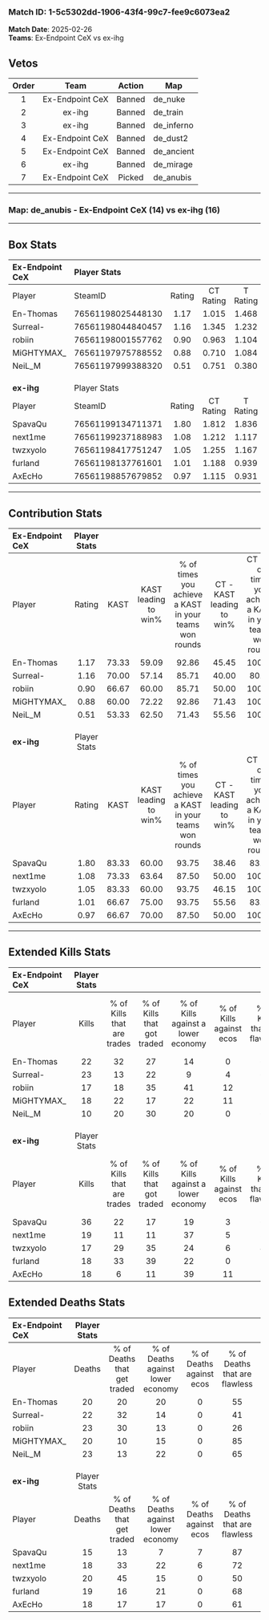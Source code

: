 ### Match ID: 1-5c5302dd-1906-43f4-99c7-fee9c6073ea2  
**Match Date**: 2025-02-26  
**Teams**: Ex-Endpoint CeX vs ex-ihg  

## Vetos  

| Order | Team | Action | Map |
| :---: | :--: | :----: | --- |
| 1 | Ex-Endpoint CeX | Banned | de_nuke |
| 2 | ex-ihg | Banned | de_train |
| 3 | ex-ihg | Banned | de_inferno |
| 4 | Ex-Endpoint CeX | Banned | de_dust2 |
| 5 | Ex-Endpoint CeX | Banned | de_ancient |
| 6 | ex-ihg | Banned | de_mirage |
| 7 | Ex-Endpoint CeX | Picked | de_anubis |

---  

### **Map**: de_anubis - Ex-Endpoint CeX (14) vs ex-ihg (16)  
---  

## Box Stats  

| **Ex-Endpoint CeX** | Player Stats      |        |           |          |       |       |       |         |        |      |     |
| :- | :- | :-: | :-: | :-: | :-: | :-: | :-: | :-: | :-: | :-: | :-: |
| Player              | SteamID           | Rating | CT Rating | T Rating | KAST  |  ADR  | Kills | Assists | Deaths | K/D  | HS% |
| En-Thomas           | 76561198025448130 |  1.17  |   1.015   |  1.468   | 73.33 | 86.5  |  22   |    5    |   20   | 1.10 | 50  |
| Surreal-            | 76561198044840457 |  1.16  |   1.345   |  1.232   | 70.00 | 92.7  |  23   |    6    |   22   | 1.05 | 69  |
| robiin              | 76561198001557762 |  0.90  |   0.963   |  1.104   | 66.67 | 78.3  |  17   |    7    |   23   | 0.74 | 47  |
| MiGHTYMAX_          | 76561197975788552 |  0.88  |   0.710   |  1.084   | 60.00 | 64.2  |  18   |    3    |   20   | 0.90 | 55  |
| NeiL_M              | 76561197999388320 |  0.51  |   0.751   |  0.380   | 53.33 | 52.7  |  10   |    4    |   23   | 0.43 | 40  |
|                     |                   |        |           |          |       |       |       |         |        |      |     |
|                     |                   |        |           |          |       |       |       |         |        |      |     |
|                     |                   |        |           |          |       |       |       |         |        |      |     |
| **ex-ihg**          | Player Stats      |        |           |          |       |       |       |         |        |      |     |
| Player              | SteamID           | Rating | CT Rating | T Rating | KAST  |  ADR  | Kills | Assists | Deaths | K/D  | HS% |
| SpavaQu             | 76561199134711371 |  1.80  |   1.812   |  1.836   | 83.33 | 107.4 |  36   |    5    |   15   | 2.40 | 38  |
| next1me             | 76561199237188983 |  1.08  |   1.212   |  1.117   | 73.33 | 70.0  |  19   |    8    |   18   | 1.06 | 63  |
| twzxyolo            | 76561198417751247 |  1.05  |   1.255   |  1.167   | 83.33 | 70.5  |  17   |    6    |   20   | 0.85 | 35  |
| furland             | 76561198137761601 |  1.01  |   1.188   |  0.939   | 66.67 | 73.0  |  18   |   13    |   19   | 0.95 | 44  |
| AxEcHo              | 76561198857679852 |  0.97  |   1.115   |  0.931   | 66.67 | 65.9  |  18   |    3    |   18   | 1.00 | 61  |
---  

## Contribution Stats  

| **Ex-Endpoint CeX** | Player Stats |       |                      |                                                        |                           |                                                             |                          |                                                            |
| :- | :-: | :-: | :-: | :-: | :-: | :-: | :-: | :-: |
| Player              |    Rating    | KAST  | KAST leading to win% | % of times you achieve a KAST in your teams won rounds | CT - KAST leading to win% | CT - % of times you achieve a KAST in your teams won rounds | T - KAST leading to win% | T - % of times you achieve a KAST in your teams won rounds |
| En-Thomas           |     1.17     | 73.33 |        59.09         |                         92.86                          |           45.45           |                           100.00                            |          72.73           |                           88.89                            |
| Surreal-            |     1.16     | 70.00 |        57.14         |                         85.71                          |           40.00           |                            80.00                            |          72.73           |                           88.89                            |
| robiin              |     0.90     | 66.67 |        60.00         |                         85.71                          |           50.00           |                           100.00                            |          70.00           |                           77.78                            |
| MiGHTYMAX_          |     0.88     | 60.00 |        72.22         |                         92.86                          |           71.43           |                           100.00                            |          72.73           |                           88.89                            |
| NeiL_M              |     0.51     | 53.33 |        62.50         |                         71.43                          |           55.56           |                           100.00                            |          71.43           |                           55.56                            |
|                     |              |       |                      |                                                        |                           |                                                             |                          |                                                            |
|                     |              |       |                      |                                                        |                           |                                                             |                          |                                                            |
|                     |              |       |                      |                                                        |                           |                                                             |                          |                                                            |
| **ex-ihg**          | Player Stats |       |                      |                                                        |                           |                                                             |                          |                                                            |
| Player              |    Rating    | KAST  | KAST leading to win% | % of times you achieve a KAST in your teams won rounds | CT - KAST leading to win% | CT - % of times you achieve a KAST in your teams won rounds | T - KAST leading to win% | T - % of times you achieve a KAST in your teams won rounds |
| SpavaQu             |     1.80     | 83.33 |        60.00         |                         93.75                          |           38.46           |                            83.33                            |          83.33           |                           100.00                           |
| next1me             |     1.08     | 73.33 |        63.64         |                         87.50                          |           50.00           |                           100.00                            |          80.00           |                           80.00                            |
| twzxyolo            |     1.05     | 83.33 |        60.00         |                         93.75                          |           46.15           |                           100.00                            |          75.00           |                           90.00                            |
| furland             |     1.01     | 66.67 |        75.00         |                         93.75                          |           55.56           |                            83.33                            |          90.91           |                           100.00                           |
| AxEcHo              |     0.97     | 66.67 |        70.00         |                         87.50                          |           50.00           |                           100.00                            |          100.00          |                           80.00                            |
---  

## Extended Kills Stats  

| **Ex-Endpoint CeX** | Player Stats |                            |                            |                                    |                         |                              |                                 |                                       |                    |           |
| :- | :-: | :-: | :-: | :-: | :-: | :-: | :-: | :-: | :-: | :-: |
| Player              |    Kills     | % of Kills that are trades | % of Kills that got traded | % of Kills against a lower economy | % of Kills against ecos | % of Kills that are flawless | % of Kills that are close duels | % of Kills that are assisted by flash | Pistol Round Kills | AWP Kills |
| En-Thomas           |      22      |             32             |             27             |                 14                 |            0            |              64              |                9                |                   0                   |         3          |     0     |
| Surreal-            |      23      |             13             |             22             |                 9                  |            4            |              65              |                4                |                   4                   |         6          |     0     |
| robiin              |      17      |             18             |             35             |                 41                 |           12            |              59              |                0                |                   0                   |         0          |     0     |
| MiGHTYMAX_          |      18      |             22             |             17             |                 22                 |           11            |              72              |                6                |                   0                   |         1          |     4     |
| NeiL_M              |      10      |             20             |             30             |                 20                 |            0            |              60              |                0                |                  20                   |         0          |     0     |
|                     |              |                            |                            |                                    |                         |                              |                                 |                                       |                    |           |
|                     |              |                            |                            |                                    |                         |                              |                                 |                                       |                    |           |
|                     |              |                            |                            |                                    |                         |                              |                                 |                                       |                    |           |
| **ex-ihg**          | Player Stats |                            |                            |                                    |                         |                              |                                 |                                       |                    |           |
| Player              |    Kills     | % of Kills that are trades | % of Kills that got traded | % of Kills against a lower economy | % of Kills against ecos | % of Kills that are flawless | % of Kills that are close duels | % of Kills that are assisted by flash | Pistol Round Kills | AWP Kills |
| SpavaQu             |      36      |             22             |             17             |                 19                 |            3            |              64              |                3                |                   0                   |         1          |    18     |
| next1me             |      19      |             11             |             11             |                 37                 |            5            |              37              |               11                |                   0                   |         0          |     1     |
| twzxyolo            |      17      |             29             |             35             |                 24                 |            6            |              41              |                6                |                  12                   |         1          |     0     |
| furland             |      18      |             33             |             39             |                 22                 |            0            |              56              |               11                |                   0                   |         0          |     2     |
| AxEcHo              |      18      |             6              |             11             |                 39                 |           11            |              56              |               22                |                   6                   |         1          |     1     |
## Extended Deaths Stats  

| **Ex-Endpoint CeX** | Player Stats |                             |                                   |                          |                               |                            |                           |               |
| :- | :-: | :-: | :-: | :-: | :-: | :-: | :-: | :-: |
| Player              |    Deaths    | % of Deaths that get traded | % of Deaths against lower economy | % of Deaths against ecos | % of Deaths that are flawless | % of Deaths that are close | % of Deaths while blinded | Deaths to AWP |
| En-Thomas           |      20      |             20              |                20                 |            0             |              55               |             5              |             0             |       8       |
| Surreal-            |      22      |             32              |                14                 |            0             |              41               |             9              |             9             |       4       |
| robiin              |      23      |             30              |                13                 |            0             |              26               |             17             |             0             |       3       |
| MiGHTYMAX_          |      20      |             10              |                15                 |            0             |              85               |             5              |             0             |       3       |
| NeiL_M              |      23      |             13              |                22                 |            0             |              65               |             9              |             4             |       4       |
|                     |              |                             |                                   |                          |                               |                            |                           |               |
|                     |              |                             |                                   |                          |                               |                            |                           |               |
|                     |              |                             |                                   |                          |                               |                            |                           |               |
| **ex-ihg**          | Player Stats |                             |                                   |                          |                               |                            |                           |               |
| Player              |    Deaths    | % of Deaths that get traded | % of Deaths against lower economy | % of Deaths against ecos | % of Deaths that are flawless | % of Deaths that are close | % of Deaths while blinded | Deaths to AWP |
| SpavaQu             |      15      |             13              |                 7                 |            7             |              87               |             7              |             0             |       0       |
| next1me             |      18      |             33              |                22                 |            6             |              72               |             11             |             6             |       0       |
| twzxyolo            |      20      |             45              |                15                 |            0             |              50               |             0              |            10             |       1       |
| furland             |      19      |             16              |                21                 |            0             |              68               |             5              |             0             |       2       |
| AxEcHo              |      18      |             17              |                17                 |            0             |              61               |             0              |             0             |       1       |
